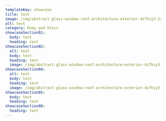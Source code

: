 ```yaml
---
templateKey: showcase
title: test
image: /img/abstract-glass-window-roof-architecture-exterior-4z7hcy3-2x.png
alt: test
category: Domy pod klucz
showcaseSection01:
  body: test
  heading: test
showcaseSection02:
  alt: test
  body: test
  heading: test
  image: /img/abstract-glass-window-roof-architecture-exterior-4z7hcy3-2x.png
showcaseSection04:
  alt: test
  body: test
  heading: test
  image: /img/abstract-glass-window-roof-architecture-exterior-4z7hcy3-2x.png
showcaseSection05:
  body: test
  heading: test
showcaseSection08:
  heading: test
---
```


